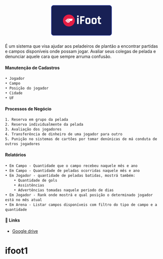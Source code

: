 
<h1 align="center">
    <img alt="iFoot" src="https://github.com/Mario-hs/iFoot/blob/main/documents/img/logo.png">
</h1>

É um sistema que visa ajudar aos peladeiros de plantão a encontrar partidas e campos disponíveis onde possam jogar. Avaliar seus colegas de pelada e denunciar aquele cara que sempre arruma confusão.

#### Manutenção de Cadastros
```
• Jogador
• Campo
• Posição do jogador
• Cidade
• UF
```

#### Processos de Negócio
```
1. Reserva em grupo da pelada
2. Reserva individualmente da pelada
3. Avaliação dos jogadores
4. Transferência de dinheiro de uma jogador para outro
5. Punição no sistemas de cartões por tomar denúnicas de má conduta de outros jogadores
```

#### Relatórios
```
• Em Campo - Quantidade que o campo recebeu naquele mês e ano 
• Em Campo - Quantidade de peladas ocorridas naquele mês e ano
• Em Jogador - quantidade de peladas batidas, mostrá também:
    • Quantidade de gols
    • Assistências 
    • Advertências tomadas naquele periodo de dias
• Em Jogador - Rank onde mostrá e qual posição o determinado jogador está no mês atual
• Em Arena - Listar campos disponíveis com filtro do tipo de campo e a quantidade
```
#### :link: Links <a name="-links"></a>
- [Google drive](https://docs.google.com/document/d/1Zp3wqDyCAjAS_Q1leXmR_2X-H4f-EaZGSwrlZLrSQ1E/edit)
# ifoot1
